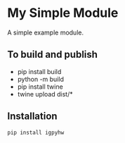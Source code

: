 # My Simple Module

A simple example module.



## To build and publish
* pip install build
* python -m build
* pip install twine
* twine upload dist/*



## Installation
```bash
pip install igpyhw


